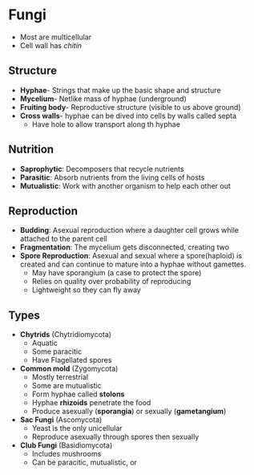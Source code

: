 # Fungi
- Most are multicellular
- Cell wall has *chitin*

## Structure
- **Hyphae**- Strings that make up the basic shape and structure
- **Mycelium**- Netlike mass of hyphae (underground)
- **Fruiting body**- Reproductive structure (visible to us above ground)
- **Cross walls**- hyphae can be dived into cells by walls called septa
	- Have hole to allow transport along th hyphae

## Nutrition
- **Saprophytic**: Decomposers that recycle nutrients
- **Parasitic**: Absorb nutrients from the living cells of hosts
-  **Mutualistic**: Work with another organism to help each other out

## Reproduction
- **Budding**: Asexual reproduction where a daughter cell grows while attached to the parent cell
- **Fragmentation**: The mycelium gets disconnected, creating two
- **Spore Reproduction**: Asexual and sexual where a spore(haploid) is created and can continue to mature into a hyphae without gamettes.
	- May have sporangium (a case to protect the spore)
	- Relies on quality over probability of reproducing
	- Lightweight so they can fly away

## Types
- **Chytrids** (Chytridiomycota)
	- Aquatic
	- Some paracitic
	- Have Flagellated spores
- **Common mold** (Zygomycota)
	- Mostly terrestrial
	- Some are mutualistic
	- Form hyphae called **stolons**
	- Hyphae **rhizoids** penetrate the food
	- Produce asexually (**sporangia**) or sexually (**gametangium**)
- **Sac Fungi** (Ascomycota)
	- Yeast is the only unicellular
	- Reproduce asexually through spores then sexually
- **Club Fungi** (Basidiomycota)
	- Includes mushrooms
	- Can be paracitic, mutualistic, or